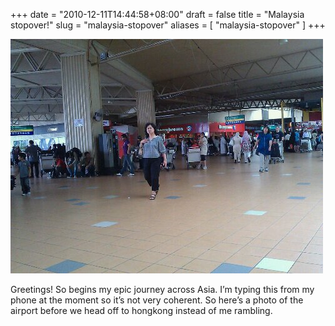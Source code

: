 +++
date = "2010-12-11T14:44:58+08:00"
draft = false
title = "Malaysia stopover!"
slug = "malaysia-stopover"
aliases = [
	"malaysia-stopover"
]
+++

![image](/images/2010/12/wpid-1292045826124.jpg)

Greetings! So begins my epic journey across Asia. I’m typing this from my phone at the moment so it’s not very coherent. So here’s a photo of the airport before we head off to hongkong instead of me rambling.


